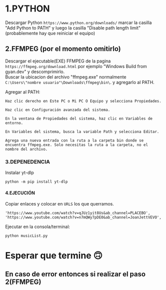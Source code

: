 # 1.PYTHON

Descargar Python `https://www.python.org/downloads/` marcar la casilla "Add Python to PATH" y luego la casilla "Disable path length limit"(probablemente hay que reiniciar el equipo)<br>

## 2.FFMPEG (por el momento omitirlo)

Descargar el ejecutable(EXE) FFMPEG de la pagina `https://ffmpeg.org/download.html` por ejemplo "Windows Build from gyan.dev" y descomprimirlo.<br>
Buscar la ubicacion del archivo "ffmpeg.exe" normalmente `C:\Users\"nombre usuario"\Downloads\ffmpeg\bin\`. y agregarlo al PATH.

Agregar al PATH:

    Haz clic derecho en Este PC o Mi PC O Equipo y selecciona Propiedades.

    Haz clic en Configuración avanzada del sistema.

    En la ventana de Propiedades del sistema, haz clic en Variables de entorno.

    En Variables del sistema, busca la variable Path y selecciona Editar.

    Agrega una nueva entrada con la ruta a la carpeta bin donde se encuentra ffmpeg.exe. Solo necesitas la ruta a la carpeta, no el nombre del archivo.

### 3.DEPENEDENCIA

Instalar yt-dlp

`python -m pip install yt-dlp`

#### 4.EJECUCIÓN

Copiar enlaces y colocar en `URLS` los que querramos.

```
'https://www.youtube.com/watch?v=qJUz1yit8Us&ab_channel=PLACEBO',
'https://www.youtube.com/watch?v=n7mQWy7pDE0&ab_channel=JoanJettVEVO',
```

Ejecutar en la consola/terminal:

`python musicList.py`

# Esperar que termine 🙃

## En caso de error entonces si realizar el paso 2(FFMPEG)
